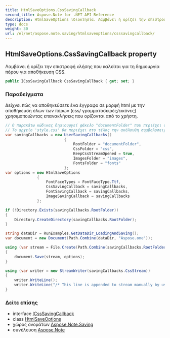```yaml
---
title: HtmlSaveOptions.CssSavingCallback
second_title: Aspose.Note for .NET API Reference
description: HtmlSaveOptions ιδιοκτησία. Λαμβάνει ή ορίζει την επιστροφή κλήσης που καλείται για τη δημιουργία πόρου για αποθήκευση CSS.
type: docs
weight: 30
url: /el/net/aspose.note.saving/htmlsaveoptions/csssavingcallback/
---
```

## HtmlSaveOptions.CssSavingCallback property

Λαμβάνει ή ορίζει την επιστροφή κλήσης που καλείται για τη δημιουργία πόρου για αποθήκευση CSS.

```csharp
public ICssSavingCallback CssSavingCallback { get; set; }
```

### Παραδείγματα

Δείχνει πώς να αποθηκεύσετε ένα έγγραφο σε μορφή html με την αποθήκευση όλων των πόρων (css/ γραμματοσειρές/εικόνες) χρησιμοποιώντας επανακλήσεις που ορίζονται από το χρήστη.

```csharp
// Ο παρακάτω κώδικας δημιουργεί φάκελο "documentFolder" που περιέχει document.html, φάκελο "css" με αρχείο "style.css", φάκελο "images" με εικόνες και φάκελο "fonts" με γραμματοσειρές.
// Το αρχείο 'style.css' θα περιέχει στο τέλος την ακόλουθη συμβολοσειρά "/* Αυτή η γραμμή προστίθεται στη ροή μη αυτόματα από τον χρήστη */"
var savingCallbacks = new UserSavingCallbacks()
                          {
                              RootFolder = "documentFolder",
                              CssFolder = "css",
                              KeepCssStreamOpened = true,
                              ImagesFolder = "images",
                              FontsFolder = "fonts"
                          };
var options = new HtmlSaveOptions
              {
                  FontFaceTypes = FontFaceType.Ttf,
                  CssSavingCallback = savingCallbacks,
                  FontSavingCallback = savingCallbacks,
                  ImageSavingCallback = savingCallbacks
              };

if (!Directory.Exists(savingCallbacks.RootFolder))
{
    Directory.CreateDirectory(savingCallbacks.RootFolder);
}

string dataDir = RunExamples.GetDataDir_LoadingAndSaving();
var document = new Document(Path.Combine(dataDir, "Aspose.one"));

using (var stream = File.Create(Path.Combine(savingCallbacks.RootFolder, "document.html")))
{
    document.Save(stream, options);
}

using (var writer = new StreamWriter(savingCallbacks.CssStream))
{
    writer.WriteLine();
    writer.WriteLine("/* This line is appended to stream manually by user */");
}
```

### Δείτε επίσης

* interface [ICssSavingCallback](../../../aspose.note.saving.html/icsssavingcallback/)
* class [HtmlSaveOptions](../)
* χώρος ονομάτων [Aspose.Note.Saving](../../htmlsaveoptions/)
* συνέλευση [Aspose.Note](../../../)


